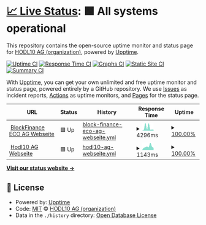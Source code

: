 # [📈 Live Status](https://Hodl10-AG.github.io/upptime): <!--live status--> **🟩 All systems operational**

This repository contains the open-source uptime monitor and status page for [HODL10 AG (organization)](https://hodl10.io/), powered by [Upptime](https://github.com/upptime/upptime).

[![Uptime CI](https://github.com/Hodl10-AG/uptime/workflows/Uptime%20CI/badge.svg)](https://github.com/Hodl10-AG/uptime/actions?query=workflow%3A%22Uptime+CI%22)
[![Response Time CI](https://github.com/Hodl10-AG/uptime/workflows/Response%20Time%20CI/badge.svg)](https://github.com/Hodl10-AG/uptime/actions?query=workflow%3A%22Response+Time+CI%22)
[![Graphs CI](https://github.com/Hodl10-AG/uptime/workflows/Graphs%20CI/badge.svg)](https://github.com/Hodl10-AG/uptime/actions?query=workflow%3A%22Graphs+CI%22)
[![Static Site CI](https://github.com/Hodl10-AG/uptime/workflows/Static%20Site%20CI/badge.svg)](https://github.com/Hodl10-AG/uptime/actions?query=workflow%3A%22Static+Site+CI%22)
[![Summary CI](https://github.com/Hodl10-AG/uptime/workflows/Summary%20CI/badge.svg)](https://github.com/Hodl10-AG/uptime/actions?query=workflow%3A%22Summary+CI%22)

With [Upptime](https://upptime.js.org), you can get your own unlimited and free uptime monitor and status page, powered entirely by a GitHub repository. We use [Issues](https://github.com/Hodl10-AG/uptime/issues) as incident reports, [Actions](https://github.com/Hodl10-AG/uptime/actions) as uptime monitors, and [Pages](https://Hodl10-AG.github.io/uptime) for the status page.

<!--start: status pages-->
<!-- This summary is generated by Upptime (https://github.com/upptime/upptime) -->
<!-- Do not edit this manually, your changes will be overwritten -->
<!-- prettier-ignore -->
| URL | Status | History | Response Time | Uptime |
| --- | ------ | ------- | ------------- | ------ |
| <img alt="" src="https://blockfinance-eco.li/wp-content/uploads/2022/08/favicon_bfeco.png" height="13"> [BlockFinance ECO AG Webseite](https://blockfinance-eco.li/) | 🟩 Up | [block-finance-eco-ag-webseite.yml](https://github.com/Hodl10-AG/uptime/commits/HEAD/history/block-finance-eco-ag-webseite.yml) | <details><summary><img alt="Response time graph" src="./graphs/block-finance-eco-ag-webseite/response-time-week.png" height="20"> 4296ms</summary><br><a href="https://Hodl10-AG.github.io/uptime/history/block-finance-eco-ag-webseite"><img alt="Response time 2784" src="https://img.shields.io/endpoint?url=https%3A%2F%2Fraw.githubusercontent.com%2FHodl10-AG%2Fuptime%2FHEAD%2Fapi%2Fblock-finance-eco-ag-webseite%2Fresponse-time.json"></a><br><a href="https://Hodl10-AG.github.io/uptime/history/block-finance-eco-ag-webseite"><img alt="24-hour response time 1358" src="https://img.shields.io/endpoint?url=https%3A%2F%2Fraw.githubusercontent.com%2FHodl10-AG%2Fuptime%2FHEAD%2Fapi%2Fblock-finance-eco-ag-webseite%2Fresponse-time-day.json"></a><br><a href="https://Hodl10-AG.github.io/uptime/history/block-finance-eco-ag-webseite"><img alt="7-day response time 4296" src="https://img.shields.io/endpoint?url=https%3A%2F%2Fraw.githubusercontent.com%2FHodl10-AG%2Fuptime%2FHEAD%2Fapi%2Fblock-finance-eco-ag-webseite%2Fresponse-time-week.json"></a><br><a href="https://Hodl10-AG.github.io/uptime/history/block-finance-eco-ag-webseite"><img alt="30-day response time 2784" src="https://img.shields.io/endpoint?url=https%3A%2F%2Fraw.githubusercontent.com%2FHodl10-AG%2Fuptime%2FHEAD%2Fapi%2Fblock-finance-eco-ag-webseite%2Fresponse-time-month.json"></a><br><a href="https://Hodl10-AG.github.io/uptime/history/block-finance-eco-ag-webseite"><img alt="1-year response time 2784" src="https://img.shields.io/endpoint?url=https%3A%2F%2Fraw.githubusercontent.com%2FHodl10-AG%2Fuptime%2FHEAD%2Fapi%2Fblock-finance-eco-ag-webseite%2Fresponse-time-year.json"></a></details> | <details><summary><a href="https://Hodl10-AG.github.io/uptime/history/block-finance-eco-ag-webseite">100.00%</a></summary><a href="https://Hodl10-AG.github.io/uptime/history/block-finance-eco-ag-webseite"><img alt="All-time uptime 100.00%" src="https://img.shields.io/endpoint?url=https%3A%2F%2Fraw.githubusercontent.com%2FHodl10-AG%2Fuptime%2FHEAD%2Fapi%2Fblock-finance-eco-ag-webseite%2Fuptime.json"></a><br><a href="https://Hodl10-AG.github.io/uptime/history/block-finance-eco-ag-webseite"><img alt="24-hour uptime 100.00%" src="https://img.shields.io/endpoint?url=https%3A%2F%2Fraw.githubusercontent.com%2FHodl10-AG%2Fuptime%2FHEAD%2Fapi%2Fblock-finance-eco-ag-webseite%2Fuptime-day.json"></a><br><a href="https://Hodl10-AG.github.io/uptime/history/block-finance-eco-ag-webseite"><img alt="7-day uptime 100.00%" src="https://img.shields.io/endpoint?url=https%3A%2F%2Fraw.githubusercontent.com%2FHodl10-AG%2Fuptime%2FHEAD%2Fapi%2Fblock-finance-eco-ag-webseite%2Fuptime-week.json"></a><br><a href="https://Hodl10-AG.github.io/uptime/history/block-finance-eco-ag-webseite"><img alt="30-day uptime 100.00%" src="https://img.shields.io/endpoint?url=https%3A%2F%2Fraw.githubusercontent.com%2FHodl10-AG%2Fuptime%2FHEAD%2Fapi%2Fblock-finance-eco-ag-webseite%2Fuptime-month.json"></a><br><a href="https://Hodl10-AG.github.io/uptime/history/block-finance-eco-ag-webseite"><img alt="1-year uptime 100.00%" src="https://img.shields.io/endpoint?url=https%3A%2F%2Fraw.githubusercontent.com%2FHodl10-AG%2Fuptime%2FHEAD%2Fapi%2Fblock-finance-eco-ag-webseite%2Fuptime-year.json"></a></details>
| <img alt="" src="https://hodl10.io/wp-content/uploads/2022/02/HODL10-AG-Logo.png" height="13"> [Hodl10 AG Webseite](https://hodl10.io/) | 🟩 Up | [hodl10-ag-webseite.yml](https://github.com/Hodl10-AG/uptime/commits/HEAD/history/hodl10-ag-webseite.yml) | <details><summary><img alt="Response time graph" src="./graphs/hodl10-ag-webseite/response-time-week.png" height="20"> 1143ms</summary><br><a href="https://Hodl10-AG.github.io/uptime/history/hodl10-ag-webseite"><img alt="Response time 1227" src="https://img.shields.io/endpoint?url=https%3A%2F%2Fraw.githubusercontent.com%2FHodl10-AG%2Fuptime%2FHEAD%2Fapi%2Fhodl10-ag-webseite%2Fresponse-time.json"></a><br><a href="https://Hodl10-AG.github.io/uptime/history/hodl10-ag-webseite"><img alt="24-hour response time 752" src="https://img.shields.io/endpoint?url=https%3A%2F%2Fraw.githubusercontent.com%2FHodl10-AG%2Fuptime%2FHEAD%2Fapi%2Fhodl10-ag-webseite%2Fresponse-time-day.json"></a><br><a href="https://Hodl10-AG.github.io/uptime/history/hodl10-ag-webseite"><img alt="7-day response time 1143" src="https://img.shields.io/endpoint?url=https%3A%2F%2Fraw.githubusercontent.com%2FHodl10-AG%2Fuptime%2FHEAD%2Fapi%2Fhodl10-ag-webseite%2Fresponse-time-week.json"></a><br><a href="https://Hodl10-AG.github.io/uptime/history/hodl10-ag-webseite"><img alt="30-day response time 1045" src="https://img.shields.io/endpoint?url=https%3A%2F%2Fraw.githubusercontent.com%2FHodl10-AG%2Fuptime%2FHEAD%2Fapi%2Fhodl10-ag-webseite%2Fresponse-time-month.json"></a><br><a href="https://Hodl10-AG.github.io/uptime/history/hodl10-ag-webseite"><img alt="1-year response time 1227" src="https://img.shields.io/endpoint?url=https%3A%2F%2Fraw.githubusercontent.com%2FHodl10-AG%2Fuptime%2FHEAD%2Fapi%2Fhodl10-ag-webseite%2Fresponse-time-year.json"></a></details> | <details><summary><a href="https://Hodl10-AG.github.io/uptime/history/hodl10-ag-webseite">100.00%</a></summary><a href="https://Hodl10-AG.github.io/uptime/history/hodl10-ag-webseite"><img alt="All-time uptime 99.68%" src="https://img.shields.io/endpoint?url=https%3A%2F%2Fraw.githubusercontent.com%2FHodl10-AG%2Fuptime%2FHEAD%2Fapi%2Fhodl10-ag-webseite%2Fuptime.json"></a><br><a href="https://Hodl10-AG.github.io/uptime/history/hodl10-ag-webseite"><img alt="24-hour uptime 100.00%" src="https://img.shields.io/endpoint?url=https%3A%2F%2Fraw.githubusercontent.com%2FHodl10-AG%2Fuptime%2FHEAD%2Fapi%2Fhodl10-ag-webseite%2Fuptime-day.json"></a><br><a href="https://Hodl10-AG.github.io/uptime/history/hodl10-ag-webseite"><img alt="7-day uptime 100.00%" src="https://img.shields.io/endpoint?url=https%3A%2F%2Fraw.githubusercontent.com%2FHodl10-AG%2Fuptime%2FHEAD%2Fapi%2Fhodl10-ag-webseite%2Fuptime-week.json"></a><br><a href="https://Hodl10-AG.github.io/uptime/history/hodl10-ag-webseite"><img alt="30-day uptime 100.00%" src="https://img.shields.io/endpoint?url=https%3A%2F%2Fraw.githubusercontent.com%2FHodl10-AG%2Fuptime%2FHEAD%2Fapi%2Fhodl10-ag-webseite%2Fuptime-month.json"></a><br><a href="https://Hodl10-AG.github.io/uptime/history/hodl10-ag-webseite"><img alt="1-year uptime 99.68%" src="https://img.shields.io/endpoint?url=https%3A%2F%2Fraw.githubusercontent.com%2FHodl10-AG%2Fuptime%2FHEAD%2Fapi%2Fhodl10-ag-webseite%2Fuptime-year.json"></a></details>

<!--end: status pages-->

[**Visit our status website →**](https://Hodl10-AG.github.io/uptime)

## 📄 License

- Powered by: [Upptime](https://github.com/uptime/upptime)
- Code: [MIT](./LICENSE) © [HODL10 AG (organization)](https://hodl10.io/)
- Data in the `./history` directory: [Open Database License](https://opendatacommons.org/licenses/odbl/1-0/)
